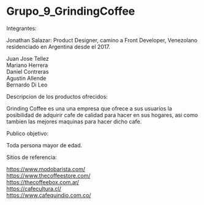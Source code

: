 # Grupo_9_GrindingCoffee

Integrantes:  
  
Jonathan Salazar: Product Designer, camino a Front Developer, Venezolano residenciado en Argentina desde el 2017.  
  
Juan Jose Tellez  	
Mariano Herrera  	
Daniel Contreras  	
Agustin Allende  	
Bernardo Di Leo  	
  
Descripcion de los productos ofrecidos:  
  
Grinding Coffee es una una empresa que ofrece a sus usuarios la posibilidad de adquirir cafe de calidad para hacer en sus hogares, asi como tambien las mejores maquinas para hacer dicho cafe.  
  
Publico objetivo:  
  
Toda persona mayor de edad.  
  
Sitios de referencia:  
  
https://www.modobarista.com/  
https://www.thecoffeestore.com/  
https://thecoffeebox.com.ar/  
https://cafecultura.cl/  
https://www.cafequindio.com.co/  